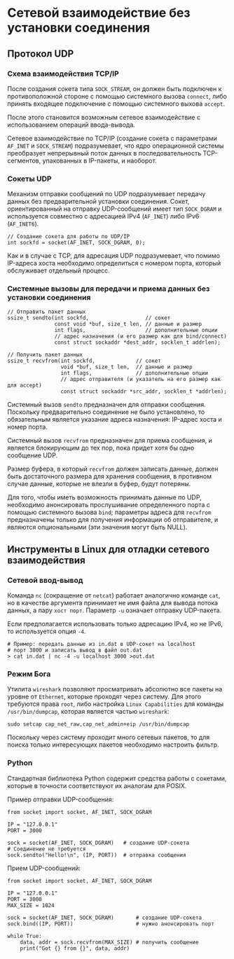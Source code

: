 # Сетевой взаимодействие без установки соединения

## Протокол UDP

### Схема взаимодействия TCP/IP

После создания сокета типа `SOCK_STREAM`, он должен быть подключен к противоположной стороне с помощью системного вызова `connect`, либо принять входящее подключение с помощью системного выхова `accept`.

После этого становится возможным сетевое взаимодействие с использованием операций ввода-вывода.

Сетевое взаимодействие по TCP/IP (создание сокета с параметрами `AF_INET` и `SOCK_STREAM`) подразумевает, что ядро операционной системы преобразует непрерывный поток данных в последовательность TCP-сегментов, упакованных в IP-пакеты, и наоборот.

### Сокеты UDP

Механизм отправки сообщений по UDP подразумевает передачу данных без предварительной установки соединения. Сокет, ориентированный на отправку UDP-сообщений имеет тип `SOCK_DGRAM` и используется совместно с адресацией IPv4 (`AF_INET`) либо IPv6 (`AF_INET6`).

```
// Создание сокета для работы по UDP/IP
int sockfd = socket(AF_INET, SOCK_DGRAM, 0);
```

Как и в случае с TCP, для адресация UDP подразумевает, что помимо IP-адреса хоста необходимо определиться с номером порта, который обслуживает отдельный процесс.

### Системные вызовы для передачи и приема данных без установки соединения

```
// Отправить пакет данных
ssize_t sendto(int sockfd,                  // сокет
               const void *buf, size_t len, // данные и размер
               int flags,                   // дополнительные опции
               // адрес назначения (и его размер как для bind/connect)
               const struct sockaddr *dest_addr, socklen_t addrlen);

// Получить пакет данных
ssize_t recvfrom(int sockfd,             // сокет
                 void *buf, size_t len,  // данные и размер
                 int flags,              // дополнительные опции
                 // адрес отправителя (и указатель на его размер как для accept)
                 const struct sockaddr *src_addr, socklen_t *addrlen);               
```

Cистемный вызов `sendto` предназначен для отправки сообщения. Поскольку предварительно соединение не было установлено, то обязательным является указание адреса назначения: IP-адрес хоста и номер порта.

Системный вызов `recvfrom` предназначен для приема сообщения, и является блокирующим до тех пор, пока придет хотя бы одно сообщение UDP.

Размер буфера, в который `recvfrom` должен записать данные, должен быть достаточного размера для хранения сообщения, в противном случае данные, которые не влезли в буфер, будут потеряны.

Для того, чтобы иметь возможность принимать данные по UDP, необходимо анонсировать прослушивание определенного порта с помощью системного вызова `bind`; параметры адреса для `recvfrom` предназначены только для получения информации об отправителе, и являются опциональными (эти значения могут быть NULL).


## Инструменты в Linux для отладки сетевого взаимодействия

### Сетевой ввод-вывод

Команда `nc` (сокращение от `netcat`) работает аналогично команде `cat`, но в
качестве аргумента принимает не имя файла для вывода потока данных, а пару
`хост порт`. Параметр `-u` означает отправку UDP-пакета.

Если предполагается использовать только адресацию IPv4, но не IPv6, то
используется опция `-4`.

```
# Пример: передать данные из in.dat в UDP-сокет на localhost
# порт 3000 и записать вывод в файл out.dat
> cat in.dat | nc -4 -u localhost 3000 >out.dat
```

### Режим Бога

Утилита `wireshark` позволяют просматривать абсолютно все пакеты на уровне от `Ethernet`, которые проходят через систему. Для этого требуются права `root`, либо настройка `Linux Capabilities` для команды `/usr/bin/dumpcap`, которая является частью `wireshark`:

```
sudo setcap cap_net_raw,cap_net_admin+eip /usr/bin/dumpcap
```

Поскольку через систему проходит много сетевых пакетов, то для поиска только интересующих пакетов необходимо настроить фильтр.


### Python

Стандартная библиотека Python содержит средства работы с сокетами, которые в точности соответствуют их аналогам для POSIX.

Пример отправки UDP-сообщения:
```
from socket import socket, AF_INET, SOCK_DGRAM

IP = "127.0.0.1"
PORT = 3000

sock = socket(AF_INET, SOCK_DGRAM)   # создание UDP-сокета
# Соединение не требуется
sock.sendto("Hello!\n", (IP, PORT))  # отправка сообщения
```

Прием UDP-сообщений:
```
from socket import socket, AF_INET, SOCK_DGRAM

IP = "127.0.0.1"
PORT = 3000
MAX_SIZE = 1024

sock = socket(AF_INET, SOCK_DGRAM)       # создание UDP-сокета
sock.bind((IP, PORT))                    # нужно анонсировать порт  

while True:
    data, addr = sock.recvfrom(MAX_SIZE) # получить сообщение
    print("Got {} from {}", data, addr)
```
